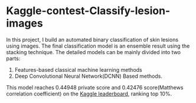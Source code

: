 # Kaggle-contest-Classify-lesion-images

In this project, I build an automated binary classification of skin lesions using images. The final classification model is an ensemble result using the stacking technique. The detailed models can be mainly divided into two parts: 

1) Features-based classical machine learning methods
2) Deep Convolutional Neural Network(DCNN) Based methods.

This model reaches 0.44948 private score and 0.42476 score(Matthews correlation coefficient) on the [Kaggle leaderboard](https://www.kaggle.com/c/ima205-challenge-2019/overview), ranking top 10%.
